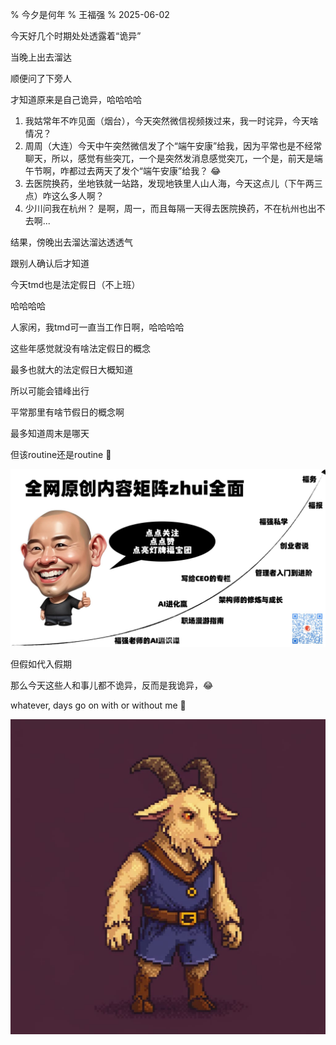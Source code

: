 % 今夕是何年
% 王福强
% 2025-06-02

今天好几个时期处处透露着“诡异”

当晚上出去溜达

顺便问了下旁人

才知道原来是自己诡异，哈哈哈哈

1. 我姑常年不咋见面（烟台），今天突然微信视频拨过来，我一时诧异，今天啥情况？
2. 周周（大连）今天中午突然微信发了个“端午安康”给我，因为平常也是不经常聊天，所以，感觉有些突兀，一个是突然发消息感觉突兀，一个是，前天是端午节啊，咋都过去两天了发个“端午安康”给我？ 😂
3. 去医院换药，坐地铁就一站路，发现地铁里人山人海，今天这点儿（下午两三点）咋这么多人啊？
4. 少川问我在杭州？ 是啊，周一，而且每隔一天得去医院换药，不在杭州也出不去啊...

结果，傍晚出去溜达溜达透透气

跟别人确认后才知道

今天tmd也是法定假日（不上班）

哈哈哈哈

人家闲，我tmd可一直当工作日啊，哈哈哈哈

这些年感觉就没有啥法定假日的概念

最多也就大的法定假日大概知道

所以可能会错峰出行

平常那里有啥节假日的概念啊

最多知道周末是哪天

但该routine还是routine 🤣

![](./images/fq-products-matrix.jpg)

但假如代入假期

那么今天这些人和事儿都不诡异，反而是我诡异，😂

whatever, days go on with or without me 🤪

![](./images/goatman.jpg)



